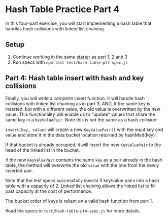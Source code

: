 # Hash Table Practice Part 4

In this four-part exercise, you will start implementing a hash table that
handles hash collisions with linked list chaining.

## Setup

1. Continue working in the same [starter] as part 1, 2 and 3
2. Run specs with `npm test test/hash-table-pt4-spec.js`

## Part 4: Hash table insert with hash and key collisions

Finally, you will write a *complete* insert function. It will handle hash
collisions with linked list chaining as in part 3, AND, if the same key is
inserted, but with a different value, the old value is overwritten by the new
value. This functionality will enable us to "update" values that share
the same key in a `KeyValuePair`. Note this is not the same as a hash
collision!

`insert(key, value)` will create a new `KeyValuePair()` with the input key and
value and store it in the data bucket location returned by hashMod(key)`.

If that bucket is already occupied, it will insert the new `KeyValuePair` to
the head of the linked list in the bucket.

If the new `KeyValuePair` contains the same `key` as a pair already in the hash
table, the method will overwrite the old `value` with the one from the newly
inserted pair.

Note that the test specs successfully inserts 3 key/value pairs into a hash
table with a capacity of 2. Linked list chaining allows the linked list to
fill past capacity at the cost of performance.

The bucket order of keys is reliant on a valid hash function from part 1.

Read the specs in `test/hash-table-pt4-spec.js` for more details.

[starter]: https://github.com/appacademy-starters/hash-tables-practice